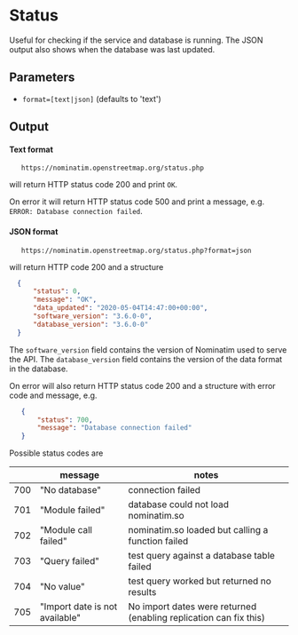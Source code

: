 # Status

Useful for checking if the service and database is running. The JSON output also shows
when the database was last updated.

## Parameters

* `format=[text|json]` (defaults to 'text')


## Output

#### Text format

```
   https://nominatim.openstreetmap.org/status.php
```

will return HTTP status code 200 and print `OK`.

On error it will return HTTP status code 500 and print a message, e.g.
`ERROR: Database connection failed`.



#### JSON format

```
   https://nominatim.openstreetmap.org/status.php?format=json
```

will return HTTP code 200 and a structure

```json
  {
      "status": 0,
      "message": "OK",
      "data_updated": "2020-05-04T14:47:00+00:00",
      "software_version": "3.6.0-0",
      "database_version": "3.6.0-0"
  }
```

The `software_version` field contains the version of Nominatim used to serve
the API. The `database_version` field contains the version of the data format
in the database.

On error will also return HTTP status code 200 and a structure with error
code and message, e.g.

```json
   {
       "status": 700,
       "message": "Database connection failed"
   }
```

Possible status codes are

|     | message                        | notes                                                             |
| --- | ------------------------------ | ----------------------------------------------------------------- |
| 700 | "No database"                  | connection failed                                                 |
| 701 | "Module failed"                | database could not load nominatim.so                              |
| 702 | "Module call failed"           | nominatim.so loaded but calling a function failed                 |
| 703 | "Query failed"                 | test query against a database table failed                        |
| 704 | "No value"                     | test query worked but returned no results                         |
| 705 | "Import date is not available" | No import dates were returned (enabling replication can fix this) |
